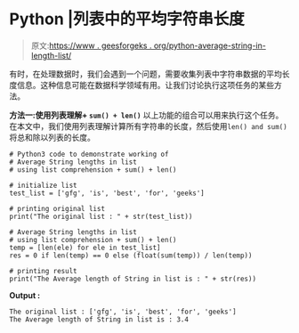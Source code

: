 # Python |列表中的平均字符串长度

> 原文:[https://www . geesforgeks . org/python-average-string-in-length-list/](https://www.geeksforgeeks.org/python-average-string-length-in-list/)

有时，在处理数据时，我们会遇到一个问题，需要收集列表中字符串数据的平均长度信息。这种信息可能在数据科学领域有用。让我们讨论执行这项任务的某些方法。

**方法一:使用列表理解+ `sum() + len()`**
以上功能的组合可以用来执行这个任务。在本文中，我们使用列表理解计算所有字符串的长度，然后使用`len() and sum()`将总和除以列表的长度。

```
# Python3 code to demonstrate working of
# Average String lengths in list
# using list comprehension + sum() + len()

# initialize list 
test_list = ['gfg', 'is', 'best', 'for', 'geeks']

# printing original list 
print("The original list : " + str(test_list))

# Average String lengths in list
# using list comprehension + sum() + len()
temp = [len(ele) for ele in test_list]
res = 0 if len(temp) == 0 else (float(sum(temp)) / len(temp)) 

# printing result
print("The Average length of String in list is : " + str(res))
```

**Output :**

```
The original list : ['gfg', 'is', 'best', 'for', 'geeks']
The Average length of String in list is : 3.4

```
